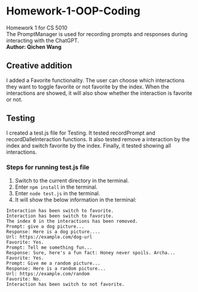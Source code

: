 # Homework-1-OOP-Coding
Homework 1 for CS 5010<br>
The PromptManager is used for recording prompts and responses during interacting with the ChatGPT.<br>
**Author: Qichen Wang**

## Creative addition
I added a Favorite functionality. The user can choose which interactions they want to toggle favorite or not favorite by the index. When the interactions are showed, it will also show whether the interaction is favorite or not.

## Testing
I created a test.js file for Testing. It tested recordPrompt and recordDalleInteraction functions. It also tested remove a interaction by the index and switch favorite by the index. Finally, it tested showing all interactions.

### Steps for running test.js file
1. Switch to the current directory in the terminal.
2. Enter ```npm install``` in the terminal.
3. Enter ```node test.js``` in the terminal.
4. It will show the below information in the terminal:
```
Interaction has been switch to favorite.
Interaction has been switch to favorite.
The index 0 in the interactions has been removed.
Prompt: give a dog picture...
Response: Here is a dog picture....
Url: https://example.com/dog-url
Favorite: Yes.
Prompt: Tell me something fun...
Response: Sure, here's a fun fact: Honey never spoils. Archa...
Favorite: Yes.
Prompt: Give me a random picture...
Response: Here is a random picture...
Url: https://example.com/random
Favorite: No.
Interaction has been switch to not favorite.
```

